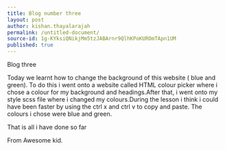 ```yaml
---
title: Blog number three
layout: post
author: kishan.thayalarajah
permalink: /untitled-document/
source-id: 1g-KYksiQNikjMm5tzJABArnr9QlhKPoKUROmTApn1UM
published: true
---
```

Blog three

Today we learnt how to change the   background of this website ( blue and green). To do this i went onto a website called HTML colour picker where i chose a colour for my background and headings.After that, i went onto my style scss file where i changed my colours.During the lesson i think i could have been faster by using the ctrl x and ctrl v to copy and paste. The colours i chose were blue and green.

That is all i have done so far 

From Awesome kid.

